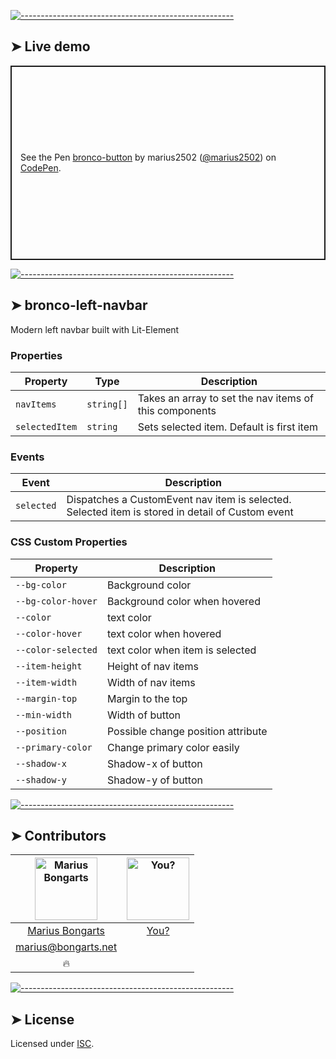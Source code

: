 
[![-----------------------------------------------------](https://raw.githubusercontent.com/andreasbm/readme/master/assets/lines/colored.png)](#live-demo)

## ➤ Live demo

<p class="codepen" data-height="311" data-theme-id="0" data-default-tab="html,result" data-user="marius2502" data-slug-hash="MMzboL" style="height: 311px; box-sizing: border-box; display: flex; align-items: center; justify-content: center; border: 2px solid; margin: 1em 0; padding: 1em;" data-pen-title="bronco-button">
  <span>See the Pen <a target="_blank" href="https://codepen.io/marius2502/pen/MMzboL/">
  bronco-button</a> by marius2502 (<a target="_blank" href="https://codepen.io/marius2502">@marius2502</a>)
  on <a target="_blank" href="https://codepen.io">CodePen</a>.</span>
</p>


[![-----------------------------------------------------](https://raw.githubusercontent.com/andreasbm/readme/master/assets/lines/colored.png)](#bronco-left-navbar)

## ➤ bronco-left-navbar

Modern left navbar built with Lit-Element

### Properties

| Property       | Type       | Description                                      |
|----------------|------------|--------------------------------------------------|
| `navItems`     | `string[]` | Takes an array to set the nav items of this components |
| `selectedItem` | `string`   | Sets selected item. Default is first item        |

### Events

| Event      | Description                                      |
|------------|--------------------------------------------------|
| `selected` | Dispatches a CustomEvent nav item is selected. Selected item is stored in detail of Custom event |

### CSS Custom Properties

| Property           | Description                        |
|--------------------|------------------------------------|
| `--bg-color`       | Background color                   |
| `--bg-color-hover` | Background color when hovered      |
| `--color`          | text color                         |
| `--color-hover`    | text color when hovered            |
| `--color-selected` | text color when item is selected   |
| `--item-height`    | Height of nav items                |
| `--item-width`     | Width of nav items                 |
| `--margin-top`     | Margin to the top                  |
| `--min-width`      | Width of button                    |
| `--position`       | Possible change position attribute |
| `--primary-color`  | Change primary color easily        |
| `--shadow-x`       | Shadow-x of button                 |
| `--shadow-y`       | Shadow-y of button                 |



[![-----------------------------------------------------](https://raw.githubusercontent.com/andreasbm/readme/master/assets/lines/colored.png)](#contributors)

## ➤ Contributors
	

| [<img alt="Marius Bongarts" src="https://avatars2.githubusercontent.com/u/38838885?s=460&v=4" width="100">](https://bongarts.net/) | [<img alt="You?" src="https://joeschmoe.io/api/v1/random" width="100">](https://github.com/andreasbm/readme/blob/master/CONTRIBUTING.md) |
|:--------------------------------------------------:|:--------------------------------------------------:|
| [Marius Bongarts](https://bongarts.net/)         | [You?](https://github.com/andreasbm/readme/blob/master/CONTRIBUTING.md) |
| [marius@bongarts.net](mailto:marius@bongarts.net) |                                                  |
| 🔥                                               |                                                  |



[![-----------------------------------------------------](https://raw.githubusercontent.com/andreasbm/readme/master/assets/lines/colored.png)](#license)

## ➤ License
	
Licensed under [ISC](https://opensource.org/licenses/ISC).